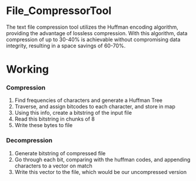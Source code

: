 # File_CompressorTool
The text file compression tool utilizes the Huffman encoding algorithm, providing the advantage of lossless compression. With this algorithm, data compression of up to 30-40% is achievable without compromising data integrity, resulting in a space savings of 60-70%.
# Working
### Compression
1. Find frequencies of characters and generate a Huffman Tree
2. Traverse, and assign bitcodes to each character, and store in map
3. Using this info, create a bitstring of the input file
4. Read this bitstring in chunks of 8
5. Write these bytes to file
### Decompression
1. Generate bitstring of compressed file
2. Go through each bit, comparing with the huffman codes, and appending characters to a vector on match
3. Write this vector to the file, which would be our uncompressed version

